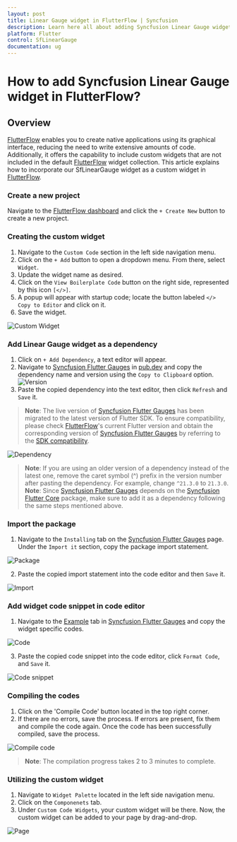```yaml
---
layout: post
title: Linear Gauge widget in FlutterFlow | Syncfusion
description: Learn here all about adding Syncfusion Linear Gauge widget in FlutterFlow. 
platform: Flutter
control: SfLinearGauge
documentation: ug
---
```


# How to add Syncfusion Linear Gauge widget in FlutterFlow?

## Overview

[FlutterFlow](https://app.flutterflow.io/dashboard) enables you to create native applications using its graphical interface, reducing the need to write extensive amounts of code. Additionally, it offers the capability to include custom widgets that are not included in the default [FlutterFlow](https://app.flutterflow.io/dashboard) widget collection. This article explains how to incorporate our SfLinearGauge widget as a custom widget in [FlutterFlow](https://app.flutterflow.io/dashboard).

### Create a new project

Navigate to the [FlutterFlow dashboard](https://app.flutterflow.io/dashboard) and click the `+ Create New` button to create a new project.

### Creating the custom widget

1. Navigate to the `Custom Code` section in the left side navigation menu.
2. Click on the `+ Add` button to open a dropdown menu. From there, select `Widget`.
3. Update the widget name as desired.
4. Click on the `View Boilerplate Code` button on the right side, represented by this icon `[</>]`.
5. A popup will appear with startup code; locate the button labeled `</> Copy to Editor` and click on it.
6. Save the widget.

![Custom Widget](how-to-section-images/custom-widget.png)

### Add Linear Gauge widget as a dependency

1. Click on `+ Add Dependency`, a text editor will appear.
2. Navigate to [Syncfusion Flutter Gauges](https://pub.dev/packages/syncfusion_flutter_gauges) in [pub.dev](https://pub.dev/) and copy the dependency name and version using the `Copy to Clipboard` option.
![Version](how-to-section-images/copy-version.png)
3. Paste the copied dependency into the text editor, then click `Refresh` and `Save` it.

>**Note**: The live version of [Syncfusion Flutter Gauges](https://pub.dev/packages/syncfusion_flutter_gauges) has been migrated to the latest version of Flutter SDK. To ensure compatibility, please check [FlutterFlow](https://app.flutterflow.io/dashboard)'s current Flutter version and obtain the corresponding version of [Syncfusion Flutter Gauges](https://pub.dev/packages/syncfusion_flutter_gauges) by referring to the [SDK compatibility](https://help.syncfusion.com/flutter/system-requirements#sdk-version-compatibility).

![Dependency](how-to-section-images/dependency.png)

>**Note**: If you are using an older version of a dependency instead of the latest one, remove the caret symbol (^) prefix in the version number after pasting the dependency. For example, change `^21.3.0` to `21.3.0`.
>**Note**: Since [Syncfusion Flutter Gauges](https://pub.dev/packages/syncfusion_flutter_gauges) depends on the [Syncfusion Flutter Core](https://pub.dev/packages/syncfusion_flutter_core) package, make sure to add it as a dependency following the same steps mentioned above.

### Import the package

1. Navigate to the `Installing` tab on the [Syncfusion Flutter Gauges](https://pub.dev/packages/syncfusion_flutter_gauges) page. Under the `Import it` section, copy the package import statement.

![Package](how-to-section-images/copy-package.png)

2. Paste the copied import statement into the code editor and then `Save` it.

![Import](how-to-section-images/import-package-flutterflow.png)

### Add widget code snippet in code editor

1. Navigate to the [Example](https://pub.dev/packages/syncfusion_flutter_gauges/example) tab in [Syncfusion Flutter Gauges](https://pub.dev/packages/syncfusion_flutter_gauges) and copy the widget specific codes.

![Code](how-to-section-images/code-snippet.png)

3. Paste the copied code snippet into the code editor, click `Format Code`, and `Save` it.

![Code snippet](how-to-section-images/Adding-code-snippent.png)

### Compiling the codes

1. Click on the 'Compile Code' button located in the top right corner.
2. If there are no errors, save the process. If errors are present, fix them and compile the code again. Once the code has been successfully compiled, save the process.

![Compile code](how-to-section-images/compile-code.png)

>**Note**: The compilation progress takes 2 to 3 minutes to complete.

### Utilizing the custom widget

1. Navigate to `Widget Palette` located in the left side navigation menu.
2. Click on the `Componenets` tab.
3. Under `Custom Code Widgets`, your custom widget will be there. Now, the custom widget can be added to your page by drag-and-drop.

![Page](how-to-section-images/page.png)

